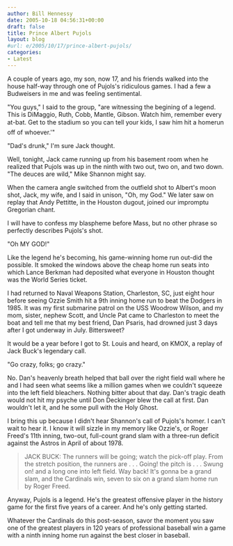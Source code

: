 ```yaml
---
author: Bill Hennessy
date: 2005-10-18 04:56:31+00:00
draft: false
title: Prince Albert Pujols
layout: blog
#url: e/2005/10/17/prince-albert-pujols/
categories:
- Latest
---
```


A couple of years ago, my son, now 17, and his friends walked into the house half-way through one of Pujols's ridiculous games. I had a few a Budweisers in me and was feeling sentimental.

"You guys," I said to the group, "are witnessing the begining of a legend. This is DiMaggio, Ruth, Cobb, Mantle, Gibson. Watch him, remember every at-bat. Get to the stadium so you can tell your kids, I saw him hit a homerun off of whoever.'"

"Dad's drunk," I'm sure Jack thought.

Well, tonight, Jack came running up from his basement room when he realized that Pujols was up in the ninth with two out, two on, and two down. "The deuces are wild," Mike Shannon might say.

When the camera angle switched from the outfield shot to Albert's moon shot, Jack, my wife, and I said in unison, "Oh, my God." We later saw on replay that Andy Pettitte, in the Houston dugout, joined our impromptu Gregorian chant.

I will have to confess my blaspheme before Mass, but no other phrase so perfectly describes Pujols's shot.

"Oh MY GOD!"

Like the legend he's becoming, his game-winning home run out-did the possible. It smoked the windows above the cheap home run seats into which Lance Berkman had deposited what everyone in Houston thought was the World Series ticket.

I had returned to Naval Weapons Station, Charleston, SC, just eight hour before seeing Ozzie Smith hit a 9th inning home run to beat the Dodgers in 1985. It was my first submarine patrol on the USS Woodrow Wilson, and my mom, sister, nephew Scott, and Uncle Pat came to Charleston to meet the boat and tell me that my best friend, Dan Psaris, had drowned just 3 days after I got underway in July. Bittersweet?

It would be a year before I got to St. Louis and heard, on KMOX, a replay of Jack Buck's legendary call.

"Go crazy, folks; go crazy."

No. Dan's heavenly breath helped that ball over the right field wall where he and I had seen what seems like a million games when we couldn't squeeze into the left field bleachers. Nothing bitter about that day. Dan's tragic death would not hit my psyche until Don Deckinger blew the call at first. Dan wouldn't let it, and he some pull with the Holy Ghost.

I bring this up because I didn't hear Shannon's call of Pujols's homer. I can't wait to hear it. I know it will sizzle in my memory like Ozzie's, or Roger Freed's 11th inning, two-out, full-count grand slam with a three-run deficit against the Astros in April of about 1978.



> JACK BUCK: The runners will be going; watch the pick-off play. From the stretch position, the runners are . . . Going! the pitch is . . . Swung on! and a long one into left field. Way back! It's gonna be a grand slam, and the Cardinals win, seven to six on a grand slam home run by Roger Freed.



Anyway, Pujols is a legend. He's the greatest offensive player in the history game for the first five years of a career. And he's only getting started.

Whatever the Cardinals do this post-season, savor the moment you saw one of the greatest players in 120 years of professional baseball win a game with a ninth inning home run against the best closer in baseball.

